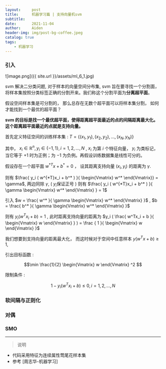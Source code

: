 ```yaml
---
layout:     post
title:      机器学习篇 | 支持向量机svm
subtitle:   
date:       2021-11-04
author:     Aiden
header-img: img/post-bg-coffee.jpeg
catalog: true 
tags:
    - 机器学习
---
```


### 引入 


![image.png]({{ site.url }}/assets/ml_6_1.jpg)


svm 解决二分类问题, 对于样本的向量空间分布集, svm 旨在要寻找一个分割面，将样本集按照分类标签正确的分割开来。我们称这个分割平面为**分离超平面**。

假设空间样本集是可分割的， 那么总存在无数个超平面可以将样本集分割， 如何才能找到一个最优的超平面？ 

**svm 的目标是找一个最优超平面，使得距离超平面最近的点的间隔距离最大化。 这个距离超平面最近的点就是支持向量。**


首先定义特征空间的训练样本集 : $T=\lbrace (x_1, y_1), (x_2, y_2), ..., (x_N, y_N)  \rbrace$

其中， $x_i \in \mathbb{R}^{n}, y_{i} \in \lbrace -1, 1 \rbrace, i = 1, 2, ..., N$ , $x_i$ 为第 $i$ 个特征向量， $y_i$ 为类标记，当它等于 $+1$ 时为正例；为 $-1$ 为负例。再假设训练数据集是线性可分的。


假设存在一个超平面 $w^{*T}x+b^* =0$ ， 设其距离支持向量 $(x_i, y_i)$ 的距离为 $\gamma$.

则有 $\frac{ y_i ( w^{*T}x_i + b^* ) }{ \begin{Vmatrix} w^* \end{Vmatrix}}  = \gamma$,  两边同除 $\gamma$, ( $y_i$保证正号 )
则有  $\frac{ y_i ( w^{*T}x_i + b^* ) }{ \gamma \begin{Vmatrix} w^* \end{Vmatrix} }  = 1$

引入 $w = \frac{ w^* }{ \gamma \begin{Vmatrix} w^* \end{Vmatrix} }$ ,  $b =  \frac{ b^* }{ \gamma \begin{Vmatrix} w^* \end{Vmatrix} }$

则有 $y_i ( w^Tx_i + b ) = 1$ , 此时距离支持向量的距离为 $y_i ( \frac{ w^Tx_i + b }{ \begin{Vmatrix} w \end{Vmatrix} } ) = \frac { 1 }{ \begin{Vmatrix} w \end{Vmatrix} }$
 
我们想要到支持向量的距离最大化， 而这时候对于空间中任意样本 $y ( w^T x + b ) \geq 1$,  

引出目标函数 : 

$$\min \frac{1}{2}  \begin{Vmatrix} w \end{Vmatrix} ^2 $$

限制条件 :
 
$$1-y_i(w^T x_i +b) \leq 0 ,  i = 1,2,...,N$$

### 软间隔与正则化

### 对偶

### SMO 

---


> 说明

- 代码采用特征为连续属性莺尾花样本集
- 参考 [周志华-机器学习]